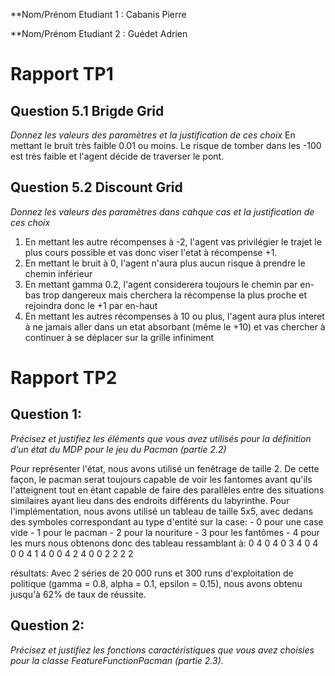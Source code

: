 **Nom/Prénom Etudiant 1 : Cabanis Pierre

**Nom/Prénom Etudiant 2 : Guédet Adrien

# Rapport TP1

## Question 5.1 Brigde Grid
*Donnez les valeurs des paramètres et la justification de ces choix*
En mettant le bruit très faible 0.01 ou moins.
Le risque de tomber dans les -100 est très faible et l'agent décide de traverser le pont.

## Question 5.2 Discount Grid
*Donnez les valeurs des paramètres dans cahque cas et la justification de ces choix*
1) En mettant les autre récompenses à -2, l'agent vas privilégier le trajet le plus cours possible et vas donc viser l'etat à récompense +1.	
2) En mettant le bruit à 0, l'agent n'aura plus aucun risque à prendre le chemin inférieur
3) En mettant gamma 0.2, l'agent considerera toujours le chemin par en-bas trop dangereux mais cherchera la récompense la plus proche et rejoindra donc le +1 par en-haut
4) En mettant les autres récompenses à 10 ou plus, l'agent aura plus interet à ne jamais aller dans un etat absorbant (même le +10) et vas chercher à continuer à se déplacer sur la grille infiniment

# Rapport TP2

## Question 1:
*Précisez et justifiez les éléments que vous avez utilisés pour la définition d’un état du MDP pour le jeu du Pacman (partie 2.2)*

Pour représenter l'état, nous avons utilisé un fenêtrage de taille 2. De cette façon, le pacman serat toujours capable de voir les fantomes avant qu'ils l'atteignent tout en étant capable de faire des parallèles entre des situations similaires ayant lieu dans des endroits différents du labyrinthe.
Pour l'implémentation, nous avons utilisé un tableau de taille 5x5, avec dedans des symboles correspondant au type d'entité sur la case:
	- 0 pour une case vide
	- 1 pour le pacman
	- 2 pour la nouriture
	- 3 pour les fantômes
	- 4 pour les murs
nous obtenons donc des tableau ressamblant à:
0 4 0 4 0
3 4 0 4 0
0 4 1 4 0
0 4 2 4 0
0 2 2 2 2

résultats:
Avec 2 séries de 20 000 runs et 300 runs d'exploitation de politique (gamma = 0.8, alpha = 0.1, epsilon = 0.15), nous avons obtenu jusqu'à 62% de taux de réussite.


## Question 2:
*Précisez et justifiez les fonctions caractéristiques que vous avez choisies pour la classe FeatureFunctionPacman (partie 2.3).*
